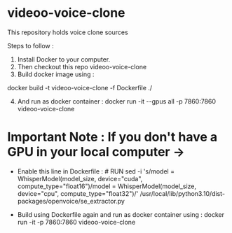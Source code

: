 # videoo-voice-clone
This repository holds voice clone sources

Steps to follow :

1. Install Docker to your computer.
2. Then checkout this repo videoo-voice-clone
3. Build docker image using : 

docker build -t videoo-voice-clone -f Dockerfile ./

4. And run as docker container : docker run -it --gpus all -p 7860:7860 videoo-voice-clone



# Important Note : If you don't have a GPU in your local computer ->

- Enable this line in Dockerfile : # RUN sed -i 's/model = WhisperModel(model_size, device="cuda", compute_type="float16")/model = WhisperModel(model_size, device="cpu", compute_type="float32")/' /usr/local/lib/python3.10/dist-packages/openvoice/se_extractor.py

- Build using Dockerfile again and run as docker container using : docker run -it -p 7860:7860 videoo-voice-clone


